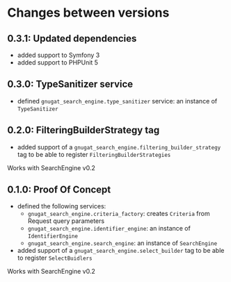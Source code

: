 # Changes between versions

## 0.3.1: Updated dependencies

* added support to Symfony 3
* added support to PHPUnit 5

## 0.3.0: TypeSanitizer service

* defined `gnugat_search_engine.type_sanitizer` service: an instance of `TypeSanitizer`

## 0.2.0: FilteringBuilderStrategy tag

* added support of a `gnugat_search_engine.filtering_builder_strategy` tag to be able to register `FilteringBuilderStrategies`

Works with SearchEngine v0.2

## 0.1.0: Proof Of Concept

* defined the following services:
    * `gnugat_search_engine.criteria_factory`: creates `Criteria` from Request query parameters
    * `gnugat_search_engine.identifier_engine`: an instance of `IdentifierEngine`
    * `gnugat_search_engine.search_engine`: an instance of `SearchEngine`
* added support of a `gnugat_search_engine.select_builder` tag to be able to register `SelectBuidlers`

Works with SearchEngine v0.2

